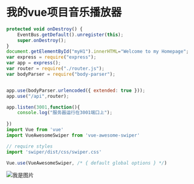 # 我的vue项目音乐播放器 #
```JavaScript
protected void onDestroy() {
    EventBus.getDefault().unregister(this);
    super.onDestroy();
}
document.getElementById("myH1").innerHTML="Welcome to my Homepage";
var express = require("express");
var app = express();
var router = require("./router.js");
var bodyParser = require("body-parser");


app.use(bodyParser.urlencoded({ extended: true })); 
app.use("/api",router);

app.listen(3001,function(){
    console.log("服务器运行在3001端口上");
    
})
import Vue from 'vue'
import VueAwesomeSwiper from 'vue-awesome-swiper'

// require styles
import 'swiper/dist/css/swiper.css'

Vue.use(VueAwesomeSwiper, /* { default global options } */)
```
![我是图片](https://gitee.com/strivelive/readme/raw/master/src/static/images/banner4.png)